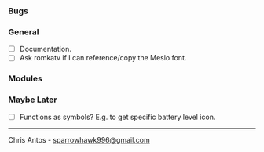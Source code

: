 ### Bugs

### General
- [ ] Documentation.
- [ ] Ask romkatv if I can reference/copy the Meslo font.

### Modules

### Maybe Later
- [ ] Functions as symbols?  E.g. to get specific battery level icon.

---
Chris Antos - sparrowhawk996@gmail.com
